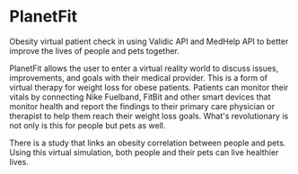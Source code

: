 PlanetFit
=========

Obesity virtual patient check in using Validic API and MedHelp API to better improve the lives of people and pets together. 

PlanetFit allows the user to enter a virtual reality world to discuss issues, improvements, and goals with their medical provider. This is a form of virtual therapy for weight loss for obese patients. Patients can monitor their vitals by connecting Nike Fuelband, FitBit and other smart devices that monitor health and report the findings to their primary care physician or therapist to help them reach their weight loss goals. What's revolutionary is not only is this for people but pets as well. 

There is a study that links an obesity correlation between people and pets. Using this virtual simulation, both people and their pets can live healthier lives. 
